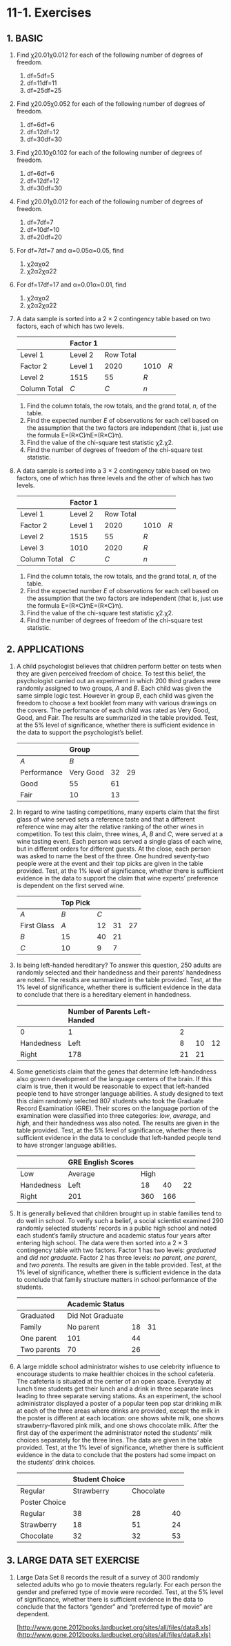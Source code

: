 # 11-1. Exercises

## 1. **BASIC**

1. Find χ20.01χ0.012 for each of the following number of degrees of freedom.
   1. df=5df=5
   2. df=11df=11
   3. df=25df=25
2. Find χ20.05χ0.052 for each of the following number of degrees of freedom.
   1. df=6df=6
   2. df=12df=12
   3. df=30df=30
3. Find χ20.10χ0.102 for each of the following number of degrees of freedom.
   1. df=6df=6
   2. df=12df=12
   3. df=30df=30
4. Find χ20.01χ0.012 for each of the following number of degrees of freedom.
   1. df=7df=7
   2. df=10df=10
   3. df=20df=20
5. For df=7df=7 and α=0.05α=0.05, find
   1. χ2αχα2
   2. χ2α2χα22
6. For df=17df=17 and α=0.01α=0.01, find
   1. χ2αχα2
   2. χ2α2χα22
7. A data sample is sorted into a 2 × 2 contingency table based on two factors, each of which has two levels.

   |  | Factor 1 |  |  |  |
   | :--- | :--- | :--- | :--- | :--- |
   | Level 1 | Level 2 | Row Total |  |  |
   | Factor 2 | Level 1 | 2020 | 1010 | _R_ |
   | Level 2 | 1515 | 55 | _R_ |  |
   | Column Total | _C_ | _C_ | _n_ |  |

   1. Find the column totals, the row totals, and the grand total, _n_, of the table.
   2. Find the expected number _E_ of observations for each cell based on the assumption that the two factors are independent \(that is, just use the formula E=\(R×C\)∕nE=\(R×C\)∕n\).
   3. Find the value of the chi-square test statistic χ2.χ2.
   4. Find the number of degrees of freedom of the chi-square test statistic.

8. A data sample is sorted into a 3 × 2 contingency table based on two factors, one of which has three levels and the other of which has two levels.

   |  | Factor 1 |  |  |  |
   | :--- | :--- | :--- | :--- | :--- |
   | Level 1 | Level 2 | Row Total |  |  |
   | Factor 2 | Level 1 | 2020 | 1010 | _R_ |
   | Level 2 | 1515 | 55 | _R_ |  |
   | Level 3 | 1010 | 2020 | _R_ |  |
   | Column Total | _C_ | _C_ | _n_ |  |

   1. Find the column totals, the row totals, and the grand total, _n_, of the table.
   2. Find the expected number _E_ of observations for each cell based on the assumption that the two factors are independent \(that is, just use the formula E=\(R×C\)∕nE=\(R×C\)∕n\).
   3. Find the value of the chi-square test statistic χ2.χ2.
   4. Find the number of degrees of freedom of the chi-square test statistic.

## **2. APPLICATIONS**

1. A child psychologist believes that children perform better on tests when they are given perceived freedom of choice. To test this belief, the psychologist carried out an experiment in which 200 third graders were randomly assigned to two groups, _A_ and _B_. Each child was given the same simple logic test. However in group _B_, each child was given the freedom to choose a text booklet from many with various drawings on the covers. The performance of each child was rated as Very Good, Good, and Fair. The results are summarized in the table provided. Test, at the 5% level of significance, whether there is sufficient evidence in the data to support the psychologist’s belief.

   |  | Group |  |  |
   | :--- | :--- | :--- | :--- |
   | _A_ | _B_ |  |  |
   | Performance | Very Good | 32 | 29 |
   | Good | 55 | 61 |  |
   | Fair | 10 | 13 |  |

2. In regard to wine tasting competitions, many experts claim that the first glass of wine served sets a reference taste and that a different reference wine may alter the relative ranking of the other wines in competition. To test this claim, three wines, _A_, _B_ and _C_, were served at a wine tasting event. Each person was served a single glass of each wine, but in different orders for different guests. At the close, each person was asked to name the best of the three. One hundred seventy-two people were at the event and their top picks are given in the table provided. Test, at the 1% level of significance, whether there is sufficient evidence in the data to support the claim that wine experts’ preference is dependent on the first served wine.

   |  | Top Pick |  |  |  |
   | :--- | :--- | :--- | :--- | :--- |
   | _A_ | _B_ | _C_ |  |  |
   | First Glass | _A_ | 12 | 31 | 27 |
   | _B_ | 15 | 40 | 21 |  |
   | _C_ | 10 | 9 | 7 |  |

3. Is being left-handed hereditary? To answer this question, 250 adults are randomly selected and their handedness and their parents’ handedness are noted. The results are summarized in the table provided. Test, at the 1% level of significance, whether there is sufficient evidence in the data to conclude that there is a hereditary element in handedness.

   |  | Number of Parents Left-Handed |  |  |  |
   | :--- | :--- | :--- | :--- | :--- |
   | 0 | 1 | 2 |  |  |
   | Handedness | Left | 8 | 10 | 12 |
   | Right | 178 | 21 | 21 |  |

4. Some geneticists claim that the genes that determine left-handedness also govern development of the language centers of the brain. If this claim is true, then it would be reasonable to expect that left-handed people tend to have stronger language abilities. A study designed to text this claim randomly selected 807 students who took the Graduate Record Examination \(GRE\). Their scores on the language portion of the examination were classified into three categories: _low_, _average_, and _high_, and their handedness was also noted. The results are given in the table provided. Test, at the 5% level of significance, whether there is sufficient evidence in the data to conclude that left-handed people tend to have stronger language abilities.

   |  | GRE English Scores |  |  |  |
   | :--- | :--- | :--- | :--- | :--- |
   | Low | Average | High |  |  |
   | Handedness | Left | 18 | 40 | 22 |
   | Right | 201 | 360 | 166 |  |

5. It is generally believed that children brought up in stable families tend to do well in school. To verify such a belief, a social scientist examined 290 randomly selected students’ records in a public high school and noted each student’s family structure and academic status four years after entering high school. The data were then sorted into a 2 × 3 contingency table with two factors. Factor 1 has two levels: _graduated_ and _did not graduate_. Factor 2 has three levels: _no parent_, _one parent_, and _two parents_. The results are given in the table provided. Test, at the 1% level of significance, whether there is sufficient evidence in the data to conclude that family structure matters in school performance of the students.

   |  | Academic Status |  |  |
   | :--- | :--- | :--- | :--- |
   | Graduated | Did Not Graduate |  |  |
   | Family | No parent | 18 | 31 |
   | One parent | 101 | 44 |  |
   | Two parents | 70 | 26 |  |

6. A large middle school administrator wishes to use celebrity influence to encourage students to make healthier choices in the school cafeteria. The cafeteria is situated at the center of an open space. Everyday at lunch time students get their lunch and a drink in three separate lines leading to three separate serving stations. As an experiment, the school administrator displayed a poster of a popular teen pop star drinking milk at each of the three areas where drinks are provided, except the milk in the poster is different at each location: one shows white milk, one shows strawberry-flavored pink milk, and one shows chocolate milk. After the first day of the experiment the administrator noted the students’ milk choices separately for the three lines. The data are given in the table provided. Test, at the 1% level of significance, whether there is sufficient evidence in the data to conclude that the posters had some impact on the students’ drink choices.

   |  | Student Choice |  |  |
   | :--- | :--- | :--- | :--- |
   | Regular | Strawberry | Chocolate |  |
   | Poster Choice |  |  |  |
   | Regular | 38 | 28 | 40 |
   | Strawberry | 18 | 51 | 24 |
   | Chocolate | 32 | 32 | 53 |

## **3. LARGE DATA SET EXERCISE**

1. Large Data Set 8 records the result of a survey of 300 randomly selected adults who go to movie theaters regularly. For each person the gender and preferred type of movie were recorded. Test, at the 5% level of significance, whether there is sufficient evidence in the data to conclude that the factors “gender” and “preferred type of movie” are dependent.

   [http://www.gone.2012books.lardbucket.org/sites/all/files/data8.xls](http://www.gone.2012books.lardbucket.org/sites/all/files/data8.xls)

